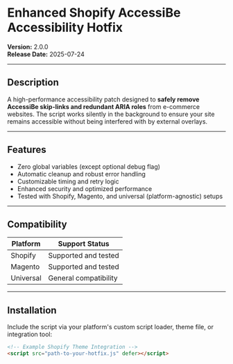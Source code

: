 # Enhanced Shopify AccessiBe Accessibility Hotfix

**Version:** 2.0.0  
**Release Date:** 2025-07-24

---

## Description

A high-performance accessibility patch designed to **safely remove AccessiBe skip-links and redundant ARIA roles** from e-commerce websites. The script works silently in the background to ensure your site remains accessible without being interfered with by external overlays.

---

## Features

- Zero global variables (except optional debug flag)
- Automatic cleanup and robust error handling
- Customizable timing and retry logic
- Enhanced security and optimized performance
- Tested with Shopify, Magento, and universal (platform-agnostic) setups

---

## Compatibility

| Platform   | Support Status        |
|------------|------------------------|
| Shopify    | Supported and tested   |
| Magento    | Supported and tested   |
| Universal  | General compatibility  |

---

## Installation

Include the script via your platform's custom script loader, theme file, or integration tool:

```html
<!-- Example Shopify Theme Integration -->
<script src="path-to-your-hotfix.js" defer></script>
